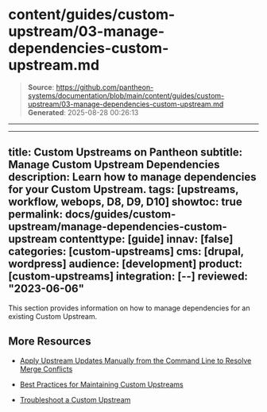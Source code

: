 # content/guides/custom-upstream/03-manage-dependencies-custom-upstream.md

> **Source**: https://github.com/pantheon-systems/documentation/blob/main/content/guides/custom-upstream/03-manage-dependencies-custom-upstream.md
> **Generated**: 2025-08-28 00:26:13

---

---
title: Custom Upstreams on Pantheon
subtitle: Manage Custom Upstream Dependencies
description: Learn how to manage dependencies for your Custom Upstream.
tags: [upstreams, workflow, webops, D8, D9, D10]
showtoc: true
permalink: docs/guides/custom-upstream/manage-dependencies-custom-upstream
contenttype: [guide]
innav: [false]
categories: [custom-upstreams]
cms: [drupal, wordpress]
audience: [development]
product: [custom-upstreams]
integration: [--]
reviewed: "2023-06-06"
---

This section provides information on how to manage dependencies for an existing Custom Upstream.


<Partial file="upstream-management-dependencies.md" />

## More Resources

- [Apply Upstream Updates Manually from the Command Line to Resolve Merge Conflicts](/core-updates#apply-upstream-updates-manually-from-the-command-line-to-resolve-merge-conflicts)

- [Best Practices for Maintaining Custom Upstreams](/guides/custom-upstream/maintain-custom-upstream)

- [Troubleshoot a Custom Upstream](/guides/custom-upstream/troubleshooting)
